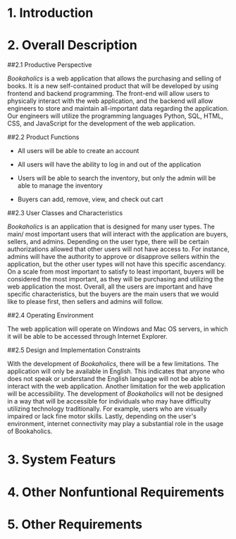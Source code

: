 # 1. Introduction
# 2. Overall Description
##2.1 Productive Perspective

*Bookaholics* is a web application that allows the purchasing and selling of books. It is a new self-contained product that will be developed by using frontend and backend programming. The front-end will allow users to physically interact with the web application, and the backend will allow engineers to store and maintain all-important data regarding the application. Our engineers will utilize the programming languages Python, SQL, HTML, CSS, and JavaScript for the development of the web application. 

##2.2 Product Functions 

- All users will be able to create an account

- All users will have the ability to log in and out of the application 

- Users will be able to search the inventory, but only the admin will be able to manage the inventory 

- Buyers can add, remove, view, and check out cart 

##2.3 User Classes and Characteristics

*Bookaholics* is an application that is designed for many user types. The main/ most important users that will interact with the application are buyers, sellers, and admins. Depending on the user type, there will be certain authorizations allowed that other users will not have access to. For instance, admins will have the authority to approve or disapprove sellers within the application, but the other user types will not have this specific ascendancy. On a scale from most important to satisfy to least important, buyers will be considered the most important, as they will be purchasing and utilizing the web application the most. Overall, all the users are important and have specific characteristics, but the buyers are the main users that we would like to please first, then sellers and admins will follow.  

##2.4 Operating Environment

The web application will operate on Windows and Mac OS servers, in which it will be able to be accessed through Internet Explorer.  

##2.5 Design and Implementation Constraints

With the development of *Bookaholics*, there will be a few limitations. The application will only be available in English. This indicates that anyone who does not speak or understand the English language will not be able to interact with the web application. Another limitation for the web application will be accessibility. The development of *Bookaholics* will not be designed in a way that will be accessible for individuals who may have difficulty utilizing technology traditionally. For example, users who are visually impaired or lack fine motor skills. Lastly, depending on the user's environment, internet connectivity may play a substantial role in the usage of Bookaholics. 


# 3. System Featurs
# 4. Other Nonfuntional Requirements
# 5. Other Requirements

